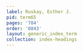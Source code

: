 ```yaml
---
label: Ruskay, Esther J.
pid: term65
pages: '784'
order: '0843'
layout: generic_index_term
collection: index-headings
---
```

